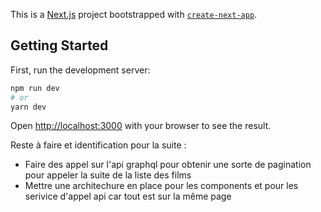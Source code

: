 This is a [Next.js](https://nextjs.org/) project bootstrapped with [`create-next-app`](https://github.com/vercel/next.js/tree/canary/packages/create-next-app).

## Getting Started

First, run the development server:

```bash
npm run dev
# or
yarn dev
```

Open [http://localhost:3000](http://localhost:3000) with your browser to see the result.

Reste à faire et identification pour la suite :
- Faire des appel sur l'api graphql pour obtenir une sorte de pagination pour appeler la suite de la liste des films
- Mettre une architechure en place pour les components et pour les serivice d'appel api car tout est sur la même page


